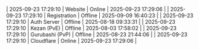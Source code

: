 | 2025-09-23 17:29:10 | Website | Online | 2025-09-23 17:29:06 |
| 2025-09-23 17:29:10 | Registration | Offline | 2025-09-09 16:40:23 |
| 2025-09-23 17:29:10 | Auth Server | Offline | 2025-08-18 09:33:31 |
| 2025-09-23 17:29:10 | Kezan (PvE) | Offline | 2025-08-03 17:58:02 |
| 2025-09-23 17:29:10 | Gurubashi (PvP) | Offline | 2025-08-23 21:44:06 |
| 2025-09-23 17:29:10 | Cloudflare | Online | 2025-09-23 17:29:06 |
